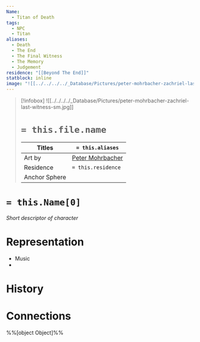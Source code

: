 ```yaml
---
Name:
  - Titan of Death
tags:
  - NPC
  - Titan
aliases:
  - Death
  - The End
  - The Final Witness
  - The Memory
  - Judgement
residence: "[[Beyond The End]]"
statblock: inline
image: "![[../../../../_Database/Pictures/peter-mohrbacher-zachriel-last-witness-sm.jpg]]"
---
```

> [!infobox]
> ![[../../../../_Database/Pictures/peter-mohrbacher-zachriel-last-witness-sm.jpg]]
> # `= this.file.name`
> | Titles | `= this.aliases` |
> | ---- | ---- |
> |Art by | [Peter Mohrbacher](https://www.artstation.com/bugmeyer)|
> | Residence | `= this.residence` |
> |Anchor Sphere | |
# `= this.Name[0]`
*Short descriptor of character*
# Representation

- Music
- 
# History
# Connections

%%[object Object]%%